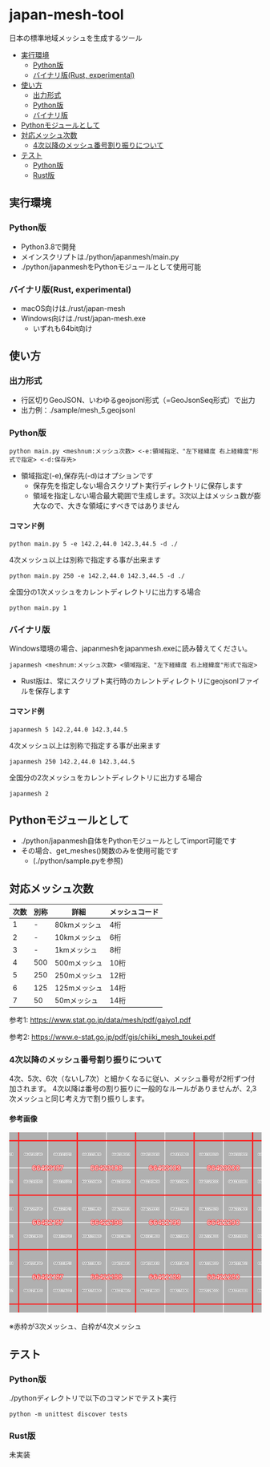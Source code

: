 # japan-mesh-tool

日本の標準地域メッシュを生成するツール

<!-- TOC -->

- [実行環境](#実行環境)
    - [Python版](#python版)
    - [バイナリ版(Rust, experimental)](#バイナリ版rust-experimental)
- [使い方](#使い方)
    - [出力形式](#出力形式)
    - [Python版](#python版-1)
    - [バイナリ版](#バイナリ版)
- [Pythonモジュールとして](#pythonモジュールとして)
- [対応メッシュ次数](#対応メッシュ次数)
    - [4次以降のメッシュ番号割り振りについて](#4次以降のメッシュ番号割り振りについて)
- [テスト](#テスト)
    - [Python版](#python版-2)
    - [Rust版](#rust版)

<!-- /TOC -->

## 実行環境

### Python版
- Python3.8で開発
- メインスクリプトは./python/japanmesh/main.py
- ./python/japanmeshをPythonモジュールとして使用可能

### バイナリ版(Rust, experimental)
- macOS向けは./rust/japan-mesh
- Windows向けは./rust/japan-mesh.exe
    - いずれも64bit向け

## 使い方

### 出力形式

- 行区切りGeoJSON、いわゆるgeojsonl形式（=GeoJsonSeq形式）で出力
- 出力例：./sample/mesh_5.geojsonl

### Python版

```
python main.py <meshnum:メッシュ次数> <-e:領域指定、"左下経緯度 右上経緯度"形式で指定> <-d:保存先>
```

- 領域指定(-e),保存先(-d)はオプションです
    - 保存先を指定しない場合スクリプト実行ディレクトリに保存します
    - 領域を指定しない場合最大範囲で生成します。3次以上はメッシュ数が膨大なので、大きな領域にすべきではありません


#### コマンド例

```
python main.py 5 -e 142.2,44.0 142.3,44.5 -d ./
```

4次メッシュ以上は別称で指定する事が出来ます
```
python main.py 250 -e 142.2,44.0 142.3,44.5 -d ./
```

全国分の1次メッシュをカレントディレクトリに出力する場合
```
python main.py 1
```

### バイナリ版

Windows環境の場合、japanmeshをjapanmesh.exeに読み替えてください。

```
japanmesh <meshnum:メッシュ次数> <領域指定、"左下経緯度 右上経緯度"形式で指定>
```

- Rust版は、常にスクリプト実行時のカレントディレクトリにgeojsonlファイルを保存します


#### コマンド例

```
japanmesh 5 142.2,44.0 142.3,44.5
```

4次メッシュ以上は別称で指定する事が出来ます
```
japanmesh 250 142.2,44.0 142.3,44.5
```

全国分の2次メッシュをカレントディレクトリに出力する場合
```
japanmesh 2
```

## Pythonモジュールとして

- ./python/japanmesh自体をPythonモジュールとしてimport可能です
- その場合、get_meshes()関数のみを使用可能です
    - (./python/sample.pyを参照)


## 対応メッシュ次数

|  次数  |  別称  |  詳細  |  メッシュコード  |
| ---- | ---- | ---- | ---- |
|  1  |  -  |  80kmメッシュ |  4桁  |
|  2  |  -  |  10kmメッシュ |  6桁  |
|  3  |  -  |  1kmメッシュ  |  8桁  |
|  4  |  500  |  500mメッシュ |  10桁  |
|  5  |  250  |  250mメッシュ |  12桁  |
|  6  |  125  |  125mメッシュ |  14桁  |
|  7  |  50  |  50mメッシュ  |  14桁  |

参考1: https://www.stat.go.jp/data/mesh/pdf/gaiyo1.pdf

参考2: https://www.e-stat.go.jp/pdf/gis/chiiki_mesh_toukei.pdf

### 4次以降のメッシュ番号割り振りについて
4次、5次、6次（ないし7次）と細かくなるに従い、メッシュ番号が2桁ずつ付加されます。
4次以降は番号の割り振りに一般的なルールがありませんが、2,3次メッシュと同じ考え方で割り振りします。

#### 参考画像
<img src="./imgs/01.png">

※赤枠が3次メッシュ、白枠が4次メッシュ

## テスト

### Python版
./pythonディレクトリで以下のコマンドでテスト実行

```shell
python -m unittest discover tests
```

### Rust版
未実装